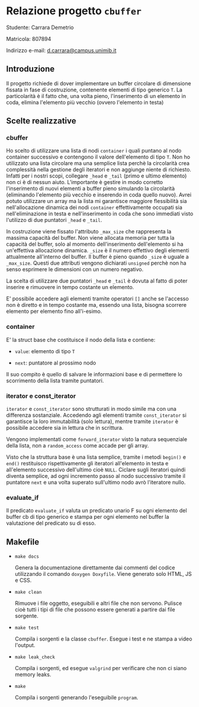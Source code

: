 # Relazione progetto `cbuffer`
Studente: Carrara Demetrio

Matricola: 807894

Indirizzo e-mail: d.carrara@campus.unimib.it

## Introduzione
Il progetto richiede di dover implementare un buffer circolare di dimensione fissata in fase di costruzione, contenente elementi di tipo generico `T`. La particolarità è il fatto che, una volta pieno, l'inserimento di un elemento in coda, elimina l'elemento più vecchio (ovvero l'elemento in testa)

## Scelte realizzative

### cbuffer
Ho scelto di utilizzare una lista di nodi `container` i quali puntano al nodo container successivo e contengono il valore dell'elemento di tipo `T`. Non ho utilizzato una lista circolare ma una semplice lista perchè la circolarità crea complessità nella gestione degli iteratori e non aggiunge niente di richiesto. Infatti per i nostri scopi, collegare `_head` e `_tail` (primo e ultimo elemento) non ci è di nessun aiuto. L'importante è gestire in modo corretto l'inserimento di nuovi elementi a buffer pieno simulando la circolarità (eliminando l'elemento più vecchio e inserendo in coda quello nuovo). Avrei potuto utilizzare un array ma la lista mi garantisce maggiore flessibilità sia nell'allocazione dinamica dei nodi `container` effettivamente occupati sia nell'eliminazione in testa e nell'inserimento in coda che sono immediati visto l'utilizzo di due puntatori `_head` e `_tail`.

In costruzione viene fissato l'attributo `_max_size` che rappresenta la massima capacità del buffer. Non viene allocata memoria per tutta la capacità del buffer, solo al momento dell'inserimento dell'elemento si ha un'effettiva allocazione dinamica. `_size` è il numero effettivo degli elementi attualmente all'interno del buffer. 
Il buffer è pieno quando `_size` è uguale a `_max_size`. Questi due attributi vengono dichiarati `unsigned` perchè non ha senso esprimere le dimensioni con un numero negativo.

La scelta di utilizzare due puntatori `_head` e `_tail` è dovuta al fatto di poter inserire e rimuovere in tempo costante un elemento.

E' possibile accedere agli elementi tramite operatori `[]` anche se l'accesso non è diretto e in tempo costante ma, essendo una lista, bisogna scorrere elemento per elemento fino all'i-esimo.


### container
E' la struct base che costituisce il nodo della lista e contiene:

* `value`: elemento di tipo `T`

* `next`: puntatore al prossimo nodo

Il suo compito è quello di salvare le informazioni base e di permettere lo scorrimento della lista tramite puntatori.


### iterator e const_iterator
`iterator` e `const_iterator` sono strutturati in modo simile ma con una differenza sostanziale. Accedendo agli elementi tramite `const_iterator` si garantisce la loro immutabilità (solo lettura), mentre tramite `iterator` è possibile accedere sia in lettura che in scrittura.

Vengono implementati come `forward_iterator` visto la natura sequenziale della lista, non a `random_access` come accade per gli array. 

Visto che la struttura base è una lista semplice, tramite i metodi `begin()` e `end()` restituisco rispettivamente gli iteratori all'elemento in testa e all'elemento successivo dell'ultimo cioè `NULL`. Ciclare sugli iteratori quindi diventa semplice, ad ogni incremento passo al nodo successivo tramite il puntatore `next` e una volta superato sull'ultimo nodo avrò l'iteratore nullo. 

### evaluate_if
Il predicato `evaluate_if` valuta un predicato unario F su ogni elemento del buffer cb di tipo generico e stampa per ogni elemento nel buffer la valutazione del predicato su di esso.

## Makefile

* `make docs`
    
    Genera la documentazione direttamente dai commenti del codice utilizzando il comando `doxygen Doxyfile`. Viene generato solo HTML, JS e CSS.

* `make clean`

    Rimuove i file oggetto, eseguibili e altri file che non servono. Pulisce cioè tutti i tipi di file che possono essere generati a partire dai file sorgente.

* `make test`

    Compila i sorgenti e la classe `cbuffer`. Esegue i test e ne stampa a video l'output.

* `make leak_check`

    Compila i sorgenti, ed esegue `valgrind` per verificare che non ci siano memory leaks.

* `make`

    Compila i sorgenti generando l'eseguibile `program`.
